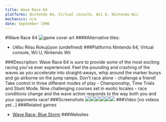 ```yaml
---
title: Wave Race 64
platforms: Nintendo 64, Virtual console, Wii U, Nintendo Wii
mechanics: n/a
date: September 1996
---
```

#Wave Race 64
![game cover art](//images.igdb.com/igdb/image/upload/t_cover_big/gh08diansmcjd0da7p5l.jpg "Logo Title Text 1")
####Alternative tiles:
* Uēbu Rēsu Rokujūyon (undefined)
###Platforms
Nintendo 64, Virtual console, Wii U, Nintendo Wii

###Description:
Wave Race 64 is sure to provide some of the most exciting racing you've ever experienced. Feel the pounding and crashing of the waves as you accelerate into straight-aways, whip around the marker buoys and go airborne on the jump ramps. Don't race alone - challenge a friend! Take control in three different modes of play - Championship, Time Trials and Stunt Mode. Nine challenging courses set in exotic locales - race conditions change and the wave action responds to the way both you and your opponents race!
###Screenshots
<a target="_blank" href="//images.igdb.com/igdb/image/upload/t_cover_big/ukksc78xwi99x1nlykey.jpg"><img src="//images.igdb.com/igdb/image/upload/t_thumb/ukksc78xwi99x1nlykey.jpg"/></a><a target="_blank" href="//images.igdb.com/igdb/image/upload/t_cover_big/wgvbi9yrbpybw6k41v2e.jpg"><img src="//images.igdb.com/igdb/image/upload/t_thumb/wgvbi9yrbpybw6k41v2e.jpg"/></a><a target="_blank" href="//images.igdb.com/igdb/image/upload/t_cover_big/tvnskhodfdpr6mwcsjhl.jpg"><img src="//images.igdb.com/igdb/image/upload/t_thumb/tvnskhodfdpr6mwcsjhl.jpg"/></a><a target="_blank" href="//images.igdb.com/igdb/image/upload/t_cover_big/yhvgkdgjsc7gtzvpoxd5.jpg"><img src="//images.igdb.com/igdb/image/upload/t_thumb/yhvgkdgjsc7gtzvpoxd5.jpg"/></a><a target="_blank" href="//images.igdb.com/igdb/image/upload/t_cover_big/hsqp6vnuv9xbnsxsssft.jpg"><img src="//images.igdb.com/igdb/image/upload/t_thumb/hsqp6vnuv9xbnsxsssft.jpg"/></a><a target="_blank" href="//images.igdb.com/igdb/image/upload/t_cover_big/rrxnoswzgmhqicgz9izd.jpg"><img src="//images.igdb.com/igdb/image/upload/t_thumb/rrxnoswzgmhqicgz9izd.jpg"/></a>
###Video
[no videos yet...]
###Related games
* [Wave Race: Blue Storm](/games/wave-race-blue-storm-4232/)
###Websites

